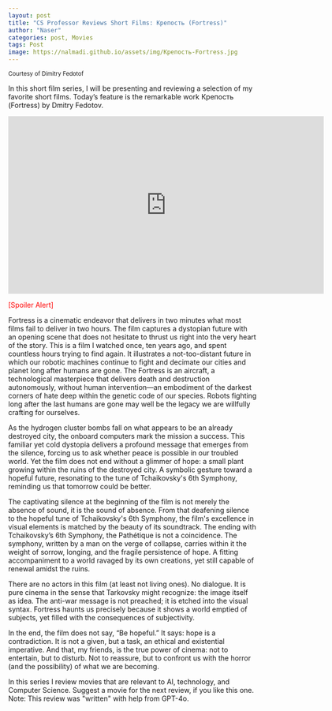 ```yaml
---
layout: post
title: "CS Professor Reviews Short Films: Крепость (Fortress)"
author: "Naser"
categories: post, Movies
tags: Post
image: https://nalmadi.github.io/assets/img/Крепость-Fortress.jpg
---
```

<sup>Courtesy of Dimitry Fedotof</sup>


In this short film series, I will be presenting and reviewing a selection of my favorite short films. Today’s feature is the remarkable work Крепость (Fortress) by Dmitry Fedotov.

<iframe title="vimeo-player" src="https://player.vimeo.com/video/67768281?h=ed0ad590ec" width="640" height="360" frameborder="0"    allowfullscreen></iframe> 


<span style="color:red">[Spoiler Alert]</span>

Fortress is a cinematic endeavor that delivers in two minutes what most films fail to deliver in two hours. The film captures a dystopian future with an opening scene that does not hesitate to thrust us right into the very heart of the story. This is a film I watched once, ten years ago, and spent countless hours trying to find again. It illustrates a not-too-distant future in which our robotic machines continue to fight and decimate our cities and planet long after humans are gone. The Fortress is an aircraft, a technological masterpiece that delivers death and destruction autonomously, without human intervention—an embodiment of the darkest corners of hate deep within the genetic code of our species. Robots fighting long after the last humans are gone may well be the legacy we are willfully crafting for ourselves.

As the hydrogen cluster bombs fall on what appears to be an already destroyed city, the onboard computers mark the mission a success. This familiar yet cold dystopia delivers a profound message that emerges from the silence, forcing us to ask whether peace is possible in our troubled world. Yet the film does not end without a glimmer of hope: a small plant growing within the ruins of the destroyed city. A symbolic gesture toward a hopeful future, resonating to the tune of Tchaikovsky's 6th Symphony, reminding us that tomorrow could be better.  

The captivating silence at the beginning of the film is not merely the absence of sound, it is the sound of absence.  From that deafening silence to the hopeful tune of Tchaikovsky's 6th Symphony, the film's excellence in visual elements is matched by the beauty of its soundtrack. The ending with Tchaikovsky’s 6th Symphony, the Pathétique is not a coincidence. The symphony, written by a man on the verge of collapse, carries within it the weight of sorrow, longing, and the fragile persistence of hope. A fitting accompaniment to a world ravaged by its own creations, yet still capable of renewal amidst the ruins.

There are no actors in this film (at least not living ones). No dialogue. It is pure cinema in the sense that Tarkovsky might recognize: the image itself as idea. The anti-war message is not preached; it is etched into the visual syntax. Fortress haunts us precisely because it shows a world emptied of subjects, yet filled with the consequences of subjectivity.

In the end, the film does not say, “Be hopeful.” It says: hope is a contradiction. It is not a given, but a task, an ethical and existential imperative. And that, my friends, is the true power of cinema: not to entertain, but to disturb. Not to reassure, but to confront us with the horror (and the possibility) of what we are becoming.

In this series I review movies that are relevant to AI, technology, and Computer Science.  Suggest a movie for the next review, if you like this one.
Note: This review was "written" with help from GPT-4o.

